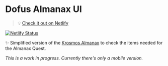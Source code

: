 # Dofus Almanax UI

> 💡 [Check it out on Netlify](https://dofus-almanax.netlify.app/)

[![Netlify Status](https://api.netlify.com/api/v1/badges/2b1a4b15-e676-492a-ba25-8e1bd5a63e2e/deploy-status)](https://app.netlify.com/sites/dofus-almanax/deploys)

✨ Simplified version of the [Krosmos Almanax](http://www.krosmoz.com/en/almanax) to check the items needed for the Almanax Quest.

*This is a work in progress. Currently there's only a mobile version.*
